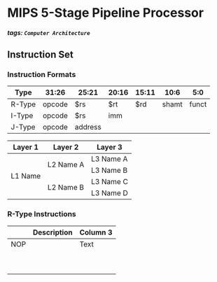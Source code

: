 # MIPS 5-Stage Pipeline Processor
##### tags: `Computer Architecture`

## Instruction Set

### Instruction Formats


| Type     | 31:26    | 25:21    | 20:16    | 15:11    | 10:6     | 5:0      |
| -------- | -------- | -------- | -------- | -------- | -------- | -------- |
| R-Type   | opcode   | $rs      | $rt      | $rd      | shamt    | funct    |
| I-Type   | opcode   | $rs      | imm                                       |
| J-Type   | opcode   | address                                              |

<table>
    <thead>
        <tr>
            <th>Layer 1</th>
            <th>Layer 2</th>
            <th>Layer 3</th>
        </tr>
    </thead>
    <tbody>
        <tr>
            <td rowspan=4>L1 Name</td>
            <td rowspan=2>L2 Name A</td>
            <td>L3 Name A</td>
        </tr>
        <tr>
            <td>L3 Name B</td>
        </tr>
        <tr>
            <td rowspan=2>L2 Name B</td>
            <td>L3 Name C</td>
        </tr>
        <tr>
            <td>L3 Name D</td>
        </tr>
    </tbody>
</table>

### R-Type Instructions


|          | Description | Column 3 |
| -------- | ----------- | -------- |
| NOP      |  | Text     |
| |||
||||
||||
||||
||||
||||
||||
||||
||||
